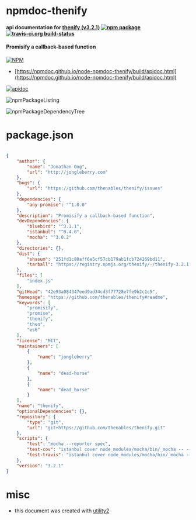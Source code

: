 # npmdoc-thenify

#### api documentation for  [thenify (v3.2.1)](https://github.com/thenables/thenify#readme)  [![npm package](https://img.shields.io/npm/v/npmdoc-thenify.svg?style=flat-square)](https://www.npmjs.org/package/npmdoc-thenify) [![travis-ci.org build-status](https://api.travis-ci.org/npmdoc/node-npmdoc-thenify.svg)](https://travis-ci.org/npmdoc/node-npmdoc-thenify)

#### Promisify a callback-based function

[![NPM](https://nodei.co/npm/thenify.png?downloads=true&downloadRank=true&stars=true)](https://www.npmjs.com/package/thenify)

- [https://npmdoc.github.io/node-npmdoc-thenify/build/apidoc.html](https://npmdoc.github.io/node-npmdoc-thenify/build/apidoc.html)

[![apidoc](https://npmdoc.github.io/node-npmdoc-thenify/build/screenCapture.buildCi.browser.%252Ftmp%252Fbuild%252Fapidoc.html.png)](https://npmdoc.github.io/node-npmdoc-thenify/build/apidoc.html)

![npmPackageListing](https://npmdoc.github.io/node-npmdoc-thenify/build/screenCapture.npmPackageListing.svg)

![npmPackageDependencyTree](https://npmdoc.github.io/node-npmdoc-thenify/build/screenCapture.npmPackageDependencyTree.svg)



# package.json

```json

{
    "author": {
        "name": "Jonathan Ong",
        "url": "http://jongleberry.com"
    },
    "bugs": {
        "url": "https://github.com/thenables/thenify/issues"
    },
    "dependencies": {
        "any-promise": "^1.0.0"
    },
    "description": "Promisify a callback-based function",
    "devDependencies": {
        "bluebird": "^3.1.1",
        "istanbul": "^0.4.0",
        "mocha": "^3.0.2"
    },
    "directories": {},
    "dist": {
        "shasum": "251fd1c80aff6e5cf57cb179ab1fcb724269bd11",
        "tarball": "https://registry.npmjs.org/thenify/-/thenify-3.2.1.tgz"
    },
    "files": [
        "index.js"
    ],
    "gitHead": "42e93a084347eed9ad34cd3f77728e7fe9b2c1c5",
    "homepage": "https://github.com/thenables/thenify#readme",
    "keywords": [
        "promisify",
        "promise",
        "thenify",
        "then",
        "es6"
    ],
    "license": "MIT",
    "maintainers": [
        {
            "name": "jongleberry"
        },
        {
            "name": "dead-horse"
        },
        {
            "name": "dead_horse"
        }
    ],
    "name": "thenify",
    "optionalDependencies": {},
    "repository": {
        "type": "git",
        "url": "git+https://github.com/thenables/thenify.git"
    },
    "scripts": {
        "test": "mocha --reporter spec",
        "test-cov": "istanbul cover node_modules/mocha/bin/_mocha -- --reporter dot",
        "test-travis": "istanbul cover node_modules/mocha/bin/_mocha --report lcovonly -- --reporter dot"
    },
    "version": "3.2.1"
}
```



# misc
- this document was created with [utility2](https://github.com/kaizhu256/node-utility2)
